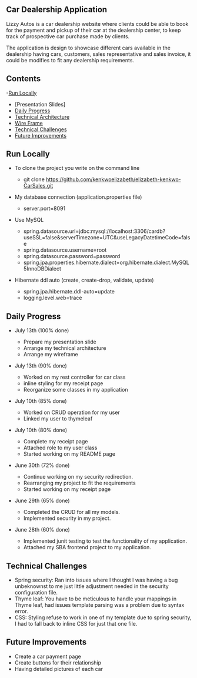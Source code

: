## Car Dealership Application

Lizzy Autos is a car dealership website where clients could be able to book for the payment and 
pickup of their car at the dealership center, to keep track of prospective car purchase made by clients.

The application is design to showcase different cars available in the dealership having cars, customers, 
sales representative and sales invoice, it could be modifies to fit any dealership requirements.





## Contents
-[Run Locally](#run-locally)
- [Presentation Slides]
- [Daily Progress](#daily-progress)
- [Technical Architecture](doc/Lizzy-Autos-Technical-Architechture.pdf)
- [Wire Frame](doc/Lizzy-autos-wireframe.pdf)
- [Technical Challenges](#technical-challenges)
- [Future Improvements](#future-improvements)
## Run Locally
- To clone the project you write on the command line
  - git clone https://github.com/kenkwoelizabeth/elizabeth-kenkwo-CarSales.git

- My database connection (application.properties file)
  - server.port=8091

- Use MySQL
  - spring.datasource.url=jdbc:mysql://localhost:3306/cardb?useSSL=false&serverTimezone=UTC&useLegacyDatetimeCode=false
  - spring.datasource.username=root
  - spring.datasource.password=password
  - spring.jpa.properties.hibernate.dialect=org.hibernate.dialect.MySQL5InnoDBDialect

- Hibernate ddl auto (create, create-drop, validate, update)
  - spring.jpa.hibernate.ddl-auto=update
  - logging.level.web=trace



## Daily Progress
- July 13th (100% done)
  - Prepare my presentation slide
  - Arrange my technical architecture
  - Arrange my wireframe


- July 13th (90% done)
  - Worked on my rest controller for car class
  - inline styling for my receipt page
  - Reorganize some classes in my application

- July 10th (85% done)
  - Worked on CRUD operation for my user
  - Linked my user to thymeleaf

- July 10th (80% done)
  - Complete my receipt page
  - Attached role to my user class
  - Started working on my README page


- June 30th (72% done)
  - Continue working on my security redirection.
  - Rearranging my project to fit the requirements
  - Started working on my receipt page


- June 29th (65% done)
  - Completed the CRUD for all my models.
  - Implemented security in my project.


- June 28th (60% done)
  - Implemented junit testing to test the functionality of my application.
  - Attached my SBA frontend project to my application.


## Technical Challenges

- Spring security: Ran into issues where I thought I was having a bug unbeknownst to me just little adjustment needed in the security configuration file.
- Thyme leaf:  You have to be meticulous to handle your mappings in Thyme leaf, had issues template parsing was a problem due to syntax error.
- CSS: Styling refuse to work in one of my template due to spring security, I had to fall back to inline CSS for just that one file.


## Future Improvements
- Create a car payment page
- Create buttons for their relationship
- Having detailed pictures of each car
